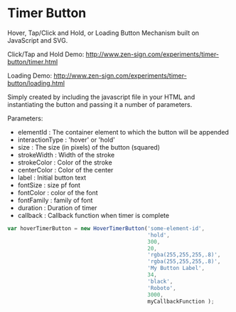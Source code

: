 Timer Button
==================

Hover, Tap/Click and Hold, or Loading Button Mechanism built on JavaScript and SVG.

Click/Tap and Hold Demo:
http://www.zen-sign.com/experiments/timer-button/timer.html

Loading Demo:
http://www.zen-sign.com/experiments/timer-button/loading.html

Simply created by including the javascript file in your HTML and instantiating the button and passing it a number of parameters.

Parameters:
+ elementId : The container element to which the button will be appended
+ interactionType : 'hover' or 'hold'
+ size : The size (in pixels) of the button (squared)
+ strokeWidth : Width of the stroke
+ strokeColor : Color of the stroke
+ centerColor : Color of the center
+ label : Initial button text
+ fontSize : size pf font
+ fontColor : color of the font
+ fontFamily : family of font
+ duration : Duration of timer
+ callback : Callback function when timer is complete

```javascript
var hoverTimerButton = new HoverTimerButton('some-element-id',
                                            'hold',
                                            300, 
                                            20, 
                                            'rgba(255,255,255,.8)', 
                                            'rgba(255,255,255,.8)', 
                                            'My Button Label', 
                                            34, 
                                            'black', 
                                            'Roboto', 
                                            3000, 
                                            myCallbackFunction );
```
